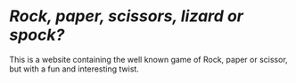 # *Rock, paper, scissors, lizard or spock?*

This is a website containing the well known game of Rock, paper or scissor, but with a fun and interesting twist. 
